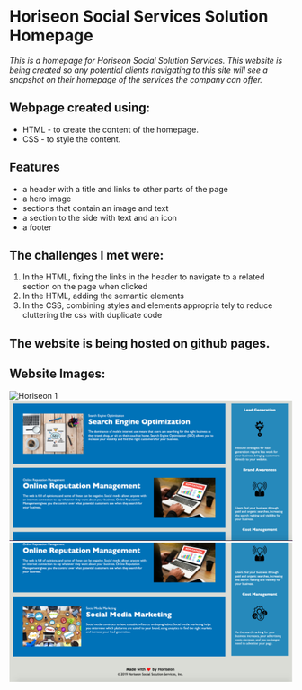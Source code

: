 # Horiseon Social Services Solution Homepage

*This is a homepage for Horiseon Social Solution Services. This website is being created so any potential clients navigating to this site will see a snapshot on their homepage of the services the company can offer.*

## Webpage created using:
* HTML - to create the content of the homepage. 
* CSS -  to style the content.

## Features
* a header with a title and links to other parts of the page
* a hero image
* sections that contain an image and text
* a section to the side with text and an icon
* a footer

## The challenges I met were:
1. In the HTML, fixing the links in the header to navigate to a related section on the page when clicked
2. In the HTML, adding the semantic elements
3. In the CSS, combining styles and elements appropria tely to reduce cluttering the css with duplicate code

## The website is being hosted on github pages.

## Website Images:

![Horiseon 1](develop/images/Website1.png)
![Horiseon 2](develop/images/Website2.png)
![Horiseon 3](develop/images/Website3.png)